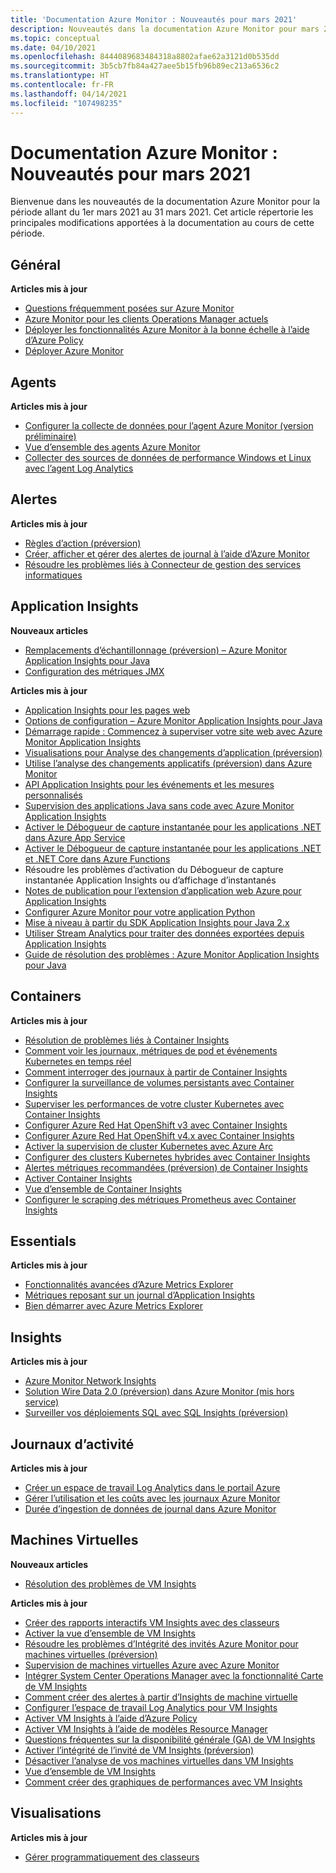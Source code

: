 ```yaml
---
title: 'Documentation Azure Monitor : Nouveautés pour mars 2021'
description: Nouveautés dans la documentation Azure Monitor pour mars 2021.
ms.topic: conceptual
ms.date: 04/10/2021
ms.openlocfilehash: 8444089683484318a8802afae62a3121d0b535dd
ms.sourcegitcommit: 3b5cb7fb84a427aee5b15fb96b89ec213a6536c2
ms.translationtype: HT
ms.contentlocale: fr-FR
ms.lasthandoff: 04/14/2021
ms.locfileid: "107498235"
---
```

# <a name="azure-monitor-docs-whats-new-for-march-2021"></a>Documentation Azure Monitor : Nouveautés pour mars 2021

Bienvenue dans les nouveautés de la documentation Azure Monitor pour la période allant du 1er mars 2021 au 31 mars 2021. Cet article répertorie les principales modifications apportées à la documentation au cours de cette période.

## <a name="general"></a>Général

**Articles mis à jour**

- [Questions fréquemment posées sur Azure Monitor](faq.md)
- [Azure Monitor pour les clients Operations Manager actuels](azure-monitor-operations-manager.md)
- [Déployer les fonctionnalités Azure Monitor à la bonne échelle à l’aide d’Azure Policy](deploy-scale.md)
- [Déployer Azure Monitor](deploy.md)
   
## <a name="agents"></a>Agents

**Articles mis à jour**

- [Configurer la collecte de données pour l’agent Azure Monitor (version préliminaire)](agents/data-collection-rule-azure-monitor-agent.md)
- [Vue d’ensemble des agents Azure Monitor](agents/agents-overview.md)
- [Collecter des sources de données de performance Windows et Linux avec l’agent Log Analytics](agents/data-sources-performance-counters.md)

## <a name="alerts"></a>Alertes

**Articles mis à jour**

- [Règles d’action (préversion)](alerts/alerts-action-rules.md)
- [Créer, afficher et gérer des alertes de journal à l’aide d’Azure Monitor](alerts/alerts-log.md)
- [Résoudre les problèmes liés à Connecteur de gestion des services informatiques](alerts/itsmc-troubleshoot-overview.md)

## <a name="application-insights"></a>Application Insights

**Nouveaux articles**

- [Remplacements d’échantillonnage (préversion) – Azure Monitor Application Insights pour Java](app/java-standalone-sampling-overrides.md)
- [Configuration des métriques JMX](app/java-jmx-metrics-configuration.md)

**Articles mis à jour**

- [Application Insights pour les pages web](app/javascript.md)
- [Options de configuration – Azure Monitor Application Insights pour Java](app/java-standalone-config.md)
- [Démarrage rapide : Commencez à superviser votre site web avec Azure Monitor Application Insights](app/website-monitoring.md)
- [Visualisations pour Analyse des changements d’application (préversion)](app/change-analysis-visualizations.md)
- [Utilise l’analyse des changements applicatifs (préversion) dans Azure Monitor](app/change-analysis.md)
- [API Application Insights pour les événements et les mesures personnalisés](app/api-custom-events-metrics.md)
- [Supervision des applications Java sans code avec Azure Monitor Application Insights](app/java-in-process-agent.md)
- [Activer le Débogueur de capture instantanée pour les applications .NET dans Azure App Service](app/snapshot-debugger-appservice.md)
- [Activer le Débogueur de capture instantanée pour les applications .NET et .NET Core dans Azure Functions](app/snapshot-debugger-function-app.md)
- [<a id=troubleshooting></a> Résoudre les problèmes d’activation du Débogueur de capture instantanée Application Insights ou d’affichage d’instantanés](app/snapshot-debugger-troubleshoot.md)
- [Notes de publication pour l’extension d’application web Azure pour Application Insights](app/web-app-extension-release-notes.md)
- [Configurer Azure Monitor pour votre application Python](app/opencensus-python.md)
- [Mise à niveau à partir du SDK Application Insights pour Java 2.x](app/java-standalone-upgrade-from-2x.md)
- [Utiliser Stream Analytics pour traiter des données exportées depuis Application Insights](app/export-stream-analytics.md)
- [Guide de résolution des problèmes : Azure Monitor Application Insights pour Java](app/java-standalone-troubleshoot.md)

## <a name="containers"></a>Containers

**Articles mis à jour**

- [Résolution de problèmes liés à Container Insights](containers/container-insights-troubleshoot.md)
- [Comment voir les journaux, métriques de pod et événements Kubernetes en temps réel](containers/container-insights-livedata-overview.md)
- [Comment interroger des journaux à partir de Container Insights](containers/container-insights-log-search.md)
- [Configurer la surveillance de volumes persistants avec Container Insights](containers/container-insights-persistent-volumes.md)
- [Superviser les performances de votre cluster Kubernetes avec Container Insights](containers/container-insights-analyze.md)
- [Configurer Azure Red Hat OpenShift v3 avec Container Insights](containers/container-insights-azure-redhat-setup.md)
- [Configurer Azure Red Hat OpenShift v4.x avec Container Insights](containers/container-insights-azure-redhat4-setup.md)
- [Activer la supervision de cluster Kubernetes avec Azure Arc](containers/container-insights-enable-arc-enabled-clusters.md)
- [Configurer des clusters Kubernetes hybrides avec Container Insights](containers/container-insights-hybrid-setup.md)
- [Alertes métriques recommandées (préversion) de Container Insights](containers/container-insights-metric-alerts.md)
- [Activer Container Insights](containers/container-insights-onboard.md)
- [Vue d’ensemble de Container Insights](containers/container-insights-overview.md)
- [Configurer le scraping des métriques Prometheus avec Container Insights](containers/container-insights-prometheus-integration.md)

## <a name="essentials"></a>Essentials

**Articles mis à jour**

- [Fonctionnalités avancées d’Azure Metrics Explorer](essentials/metrics-charts.md)
- [Métriques reposant sur un journal d’Application Insights](essentials/app-insights-metrics.md)
- [Bien démarrer avec Azure Metrics Explorer](essentials/metrics-getting-started.md)


## <a name="insights"></a>Insights

**Articles mis à jour**

- [Azure Monitor Network Insights](insights/network-insights-overview.md)
- [Solution Wire Data 2.0 (préversion) dans Azure Monitor (mis hors service)](insights/wire-data.md)
- [Surveiller vos déploiements SQL avec SQL Insights (préversion)](insights/sql-insights-overview.md)

## <a name="logs"></a>Journaux d’activité

**Articles mis à jour**

- [Créer un espace de travail Log Analytics dans le portail Azure](logs/quick-create-workspace.md)
- [Gérer l’utilisation et les coûts avec les journaux Azure Monitor](logs/manage-cost-storage.md)
- [Durée d’ingestion de données de journal dans Azure Monitor](logs/data-ingestion-time.md)

## <a name="virtual-machines"></a>Machines Virtuelles

**Nouveaux articles**

- [Résolution des problèmes de VM Insights](vm/vminsights-troubleshoot.md)

**Articles mis à jour**

- [Créer des rapports interactifs VM Insights avec des classeurs](vm/vminsights-workbooks.md)
- [Activer la vue d’ensemble de VM Insights](vm/vminsights-enable-overview.md)
- [Résoudre les problèmes d’Intégrité des invités Azure Monitor pour machines virtuelles (préversion)](vm/vminsights-health-troubleshoot.md)
- [Supervision de machines virtuelles Azure avec Azure Monitor](vm/monitor-vm-azure.md)
- [Intégrer System Center Operations Manager avec la fonctionnalité Carte de VM Insights](vm/service-map-scom.md)
- [Comment créer des alertes à partir d’Insights de machine virtuelle](vm/vminsights-alerts.md)
- [Configurer l’espace de travail Log Analytics pour VM Insights](vm/vminsights-configure-workspace.md)
- [Activer VM Insights à l’aide d’Azure Policy](vm/vminsights-enable-policy.md)
- [Activer VM Insights à l’aide de modèles Resource Manager](vm/vminsights-enable-resource-manager.md)
- [Questions fréquentes sur la disponibilité générale (GA) de VM Insights](vm/vminsights-ga-release-faq.md)
- [Activer l’intégrité de l’invité de VM Insights (préversion)](vm/vminsights-health-enable.md)
- [Désactiver l’analyse de vos machines virtuelles dans VM Insights](vm/vminsights-optout.md)
- [Vue d’ensemble de VM Insights](vm/vminsights-overview.md)
- [Comment créer des graphiques de performances avec VM Insights](vm/vminsights-performance.md)

## <a name="visualizations"></a>Visualisations

**Articles mis à jour**

- [Gérer programmatiquement des classeurs](visualize/workbooks-automate.md)

